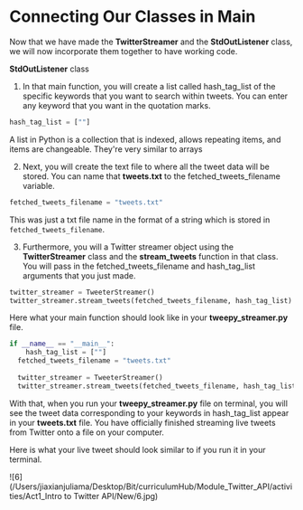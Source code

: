 <!--title={Connecting Our Classes in Main}-->

<!--badges={Web Development:}-->

# Connecting Our Classes in Main

Now that we have made the **TwitterStreamer** and the **StdOutListener** class, we will now incorporate them together to have working code. 

**StdOutListener** class

1. In that main function, you will create a list called hash_tag_list of the specific keywords that you want to search within tweets. You can enter any keyword that you want in the quotation marks.

```python
hash_tag_list = [""]
```
A list in Python is a collection that is indexed, allows repeating items, and items are changeable. They're very similar to arrays

2. Next, you will create the text file to where all the tweet data will be stored. You can name that **tweets.txt** to the fetched_tweets_filename variable.

```python
fetched_tweets_filename = "tweets.txt"
```
This was just a txt file name in the format of a string which is stored in ``fetched_tweets_filename``. 

3. Furthermore, you will a Twitter streamer object using the **TwitterStreamer** class and the **stream_tweets** function in that class. You will pass in the fetched_tweets_filename and hash_tag_list arguments that you just made.

```python
twitter_streamer = TweeterStreamer()
twitter_streamer.stream_tweets(fetched_tweets_filename, hash_tag_list)
```

Here what your main function should look like in your **tweepy_streamer.py** file.

```python
if __name__ == "__main__":
	hash_tag_list = [""]
  fetched_tweets_filename = "tweets.txt"
  
  twitter_streamer = TweeterStreamer()
  twitter_streamer.stream_tweets(fetched_tweets_filename, hash_tag_list)
```

With that, when you run your **tweepy_streamer.py** file on terminal, you will see the tweet data corresponding to your keywords in hash_tag_list appear in your **tweets.txt** file. You have officially finished streaming live tweets from Twitter onto a file on your computer.

Here is what your live tweet should look similar to if you run it in your terminal.

![6](/Users/jiaxianjuliama/Desktop/Bit/curriculumHub/Module_Twitter_API/activities/Act1_Intro to Twitter API/New/6.jpg)
